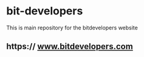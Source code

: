 # bit-developers
This is main repository for the bitdevelopers website
## https:// www.bitdevelopers.com

